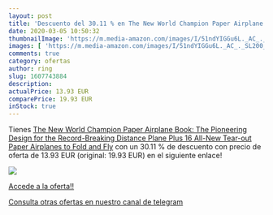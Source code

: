 ```yaml
---
layout: post
title: 'Descuento del 30.11 % en The New World Champion Paper Airplane Bo'
date: 2020-03-05 10:50:32
thumbnailImage: 'https://m.media-amazon.com/images/I/51ndYIGGu6L._AC_._SL200_.jpg'
images: [ 'https://m.media-amazon.com/images/I/51ndYIGGu6L._AC_._SL200_.jpg' ]
comments: true
category: ofertas
author: ring
slug: 1607743884
description:
actualPrice: 13.93 EUR
comparePrice: 19.93 EUR
inStock: true
---
```


Tienes [The New World Champion Paper Airplane Book: The Pioneering Design for the Record-Breaking Distance Plane  Plus 16 All-New Tear-out Paper Airplanes to Fold and Fly](https://www.amazon.com/dp/1607743884/?tag=redken08-20) con un 30.11 % de descuento con precio de oferta de 13.93 EUR (original: 19.93 EUR) en el siguiente enlace!

[![](https://m.media-amazon.com/images/I/51ndYIGGu6L._AC_._SL200_.jpg)](https://www.amazon.com/dp/1607743884/?tag=redken08-20)

[Accede a la oferta!!](https://www.amazon.com/dp/1607743884/?tag=redken08-20)

[Consulta otras ofertas en nuestro canal de telegram](https://t.me/s/ofertas25)
